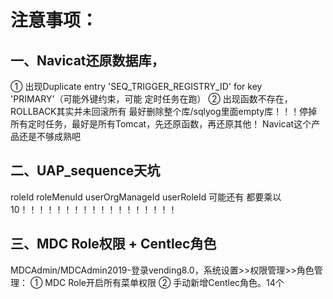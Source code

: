 # 注意事项：

## 一、Navicat还原数据库，
① 出现Duplicate entry 'SEQ_TRIGGER_REGISTRY_ID' for key 'PRIMARY'（可能外键约束，可能 定时任务在跑）
② 出现函数不存在，ROLLBACK其实并未回滚所有
最好删除整个库/sqlyog里面empty库！！！停掉所有定时任务，最好是所有Tomcat，先还原函数，再还原其他！
Navicat这个产品还是不够成熟吧
## 二、UAP_sequence天坑
roleId
roleMenuId
userOrgManageId
userRoleId
可能还有
都要乘以10！！！！！！！！！！！！！！！！！！

## 三、MDC Role权限 + Centlec角色
MDCAdmin/MDCAdmin2019-登录vending8.0，系统设置>>权限管理>>角色管理：
① MDC Role开启所有菜单权限
② 手动新增Centlec角色。14个
